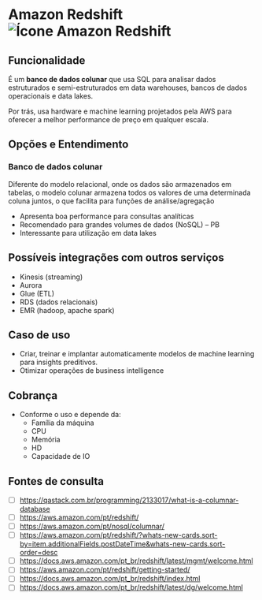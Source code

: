 # Amazon Redshift![Ícone Amazon Redshift](https://icon.icepanel.io/AWS/svg/Analytics/Redshift.svg)
 
## Funcionalidade  
É um  **banco de dados colunar**  que usa SQL para analisar dados estruturados e semi-estruturados em data warehouses, bancos de dados operacionais e data lakes.

Por trás, usa hardware e machine learning projetados pela AWS para oferecer a melhor performance de preço em qualquer escala.


## Opções e Entendimento  
### Banco de dados colunar

Diferente do modelo relacional, onde os dados são armazenados em tabelas, o modelo colunar armazena todos os valores de uma determinada coluna juntos, o que facilita para funções de análise/agregação

-   Apresenta boa performance para consultas analíticas
-   Recomendado para grandes volumes de dados (NoSQL) – PB
-   Interessante para utilização em data lakes


## Possíveis integrações com outros serviços  
-   Kinesis (streaming)
-   Aurora
-   Glue (ETL)
-   RDS (dados relacionais)
-   EMR (hadoop, apache spark)


## Caso de uso  
-   Criar, treinar e implantar automaticamente modelos de machine learning para insights preditivos.
-   Otimizar operações de business intelligence


## Cobrança  
-   Conforme o uso e depende da:
    -   Família da máquina
    -   CPU
    -   Memória
    -   HD
    -   Capacidade de IO


## Fontes de consulta
- [ ] https://qastack.com.br/programming/2133017/what-is-a-columnar-database
- [ ] https://aws.amazon.com/pt/redshift/
- [ ] https://aws.amazon.com/pt/nosql/columnar/
- [ ] https://aws.amazon.com/pt/redshift/?whats-new-cards.sort-by=item.additionalFields.postDateTime&whats-new-cards.sort-order=desc
- [ ] https://docs.aws.amazon.com/pt_br/redshift/latest/mgmt/welcome.html
- [ ] https://aws.amazon.com/pt/redshift/getting-started/
- [ ] https://docs.aws.amazon.com/pt_br/redshift/index.html
- [ ] https://docs.aws.amazon.com/pt_br/redshift/latest/dg/welcome.html